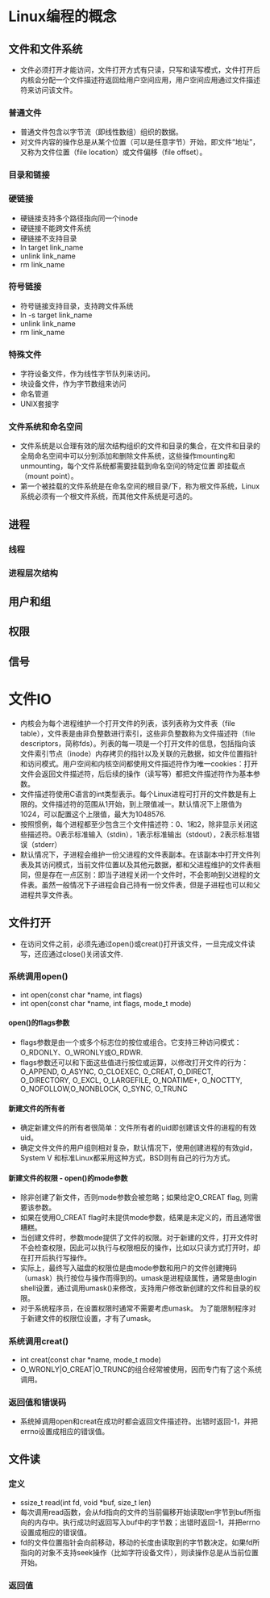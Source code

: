 # Linux编程的概念
## 文件和文件系统
- 文件必须打开才能访问，文件打开方式有只读，只写和读写模式，文件打开后内核会分配一个文件描述符返回给用户空间应用，用户空间应用通过文件描述符来访问该文件。
### 普通文件
- 普通文件包含以字节流（即线性数组）组织的数据。
- 对文件内容的操作总是从某个位置（可以是任意字节）开始，即文件“地址”，又称为文件位置（file location）或文件偏移（file offset）。
### 目录和链接

### 硬链接
- 硬链接支持多个路径指向同一个inode
- 硬链接不能跨文件系统
- 硬链接不支持目录
- ln target link_name
- unlink link_name
- rm link_name
### 符号链接
- 符号链接支持目录，支持跨文件系统
- ln -s target link_name
- unlink link_name
- rm link_name
### 特殊文件
- 字符设备文件，作为线性字节队列来访问。
- 块设备文件，作为字节数组来访问
- 命名管道
- UNIX套接字
### 文件系统和命名空间
- 文件系统是以合理有效的层次结构组织的文件和目录的集合，在文件和目录的全局命名空间中可以分别添加和删除文件系统，这些操作mounting和unmounting，每个文件系统都需要挂载到命名空间的特定位置 即挂载点（mount point）。
- 第一个被挂载的文件系统是在命名空间的根目录/下，称为根文件系统，Linux系统必须有一个根文件系统，而其他文件系统是可选的。

## 进程
### 线程
### 进程层次结构

## 用户和组

## 权限

## 信号

# 文件IO
- 内核会为每个进程维护一个打开文件的列表，该列表称为文件表（file table），文件表是由非负整数进行索引，这些非负整数称为文件描述符（file descriptors，简称fds）。列表的每一项是一个打开文件的信息，包括指向该文件索引节点（inode）内存拷贝的指针以及关联的元数据，如文件位置指针和访问模式。用户空间和内核空间都使用文件描述符作为唯一cookies：打开文件会返回文件描述符，后后续的操作（读写等）都把文件描述符作为基本参数。
- 文件描述符使用C语言的int类型表示。每个Linux进程可打开的文件数是有上限的。文件描述符的范围从1开始，到上限值减一。默认情况下上限值为1024，可以配置这个上限值，最大为1048576.
- 按照惯例，每个进程都至少包含三个文件描述符：0、1和2，除非显示关闭这些描述符。0表示标准输入（stdin），1表示标准输出（stdout），2表示标准错误（stderr）
- 默认情况下，子进程会维护一份父进程的文件表副本。在该副本中打开文件列表及其访问模式，当前文件位置以及其他元数据，都和父进程维护的文件表相同，但是存在一点区别：即当子进程关闭一个文件时，不会影响到父进程的文件表。虽然一般情况下子进程会自己持有一份文件表，但是子进程也可以和父进程共享文件表。
## 文件打开
- 在访问文件之前，必须先通过open()或creat()打开该文件，一旦完成文件读写，还应通过close()关闭该文件.
### 系统调用open()
- int open(const char *name, int flags)
- int open(const char *name, int flags, mode_t mode)
#### open()的flags参数
- flags参数是由一个或多个标志位的按位或组合。它支持三种访问模式：O_RDONLY、O_WRONLY或O_RDWR.
- flags参数还可以和下面这些值进行按位或运算，以修改打开文件的行为：O_APPEND, O_ASYNC, O_CLOEXEC, O_CREAT, O_DIRECT, O_DIRECTORY, O_EXCL, O_LARGEFILE, O_NOATIME+, O_NOCTTY, O_NOFOLLOW,O_NONBLOCK, O_SYNC, O_TRUNC
#### 新建文件的所有者
- 确定新建文件的所有者很简单：文件所有者的uid即创建该文件的进程的有效uid。
- 确定文件文件的用户组则相对复杂，默认情况下，使用创建进程的有效gid，System V 和标准Linux都采用这种方式，BSD则有自己的行为方式。
#### 新建文件的权限 - open()的mode参数
- 除非创建了新文件，否则mode参数会被忽略；如果给定O_CREAT flag, 则需要该参数。
- 如果在使用O_CREAT flag时未提供mode参数，结果是未定义的，而且通常很糟糕。
- 当创建文件时，参数mode提供了文件的权限。对于新建的文件，打开文件时不会检查权限，因此可以执行与权限相反的操作，比如以只读方式打开时，却在打开后执行写操作。
- 实际上，最终写入磁盘的权限位是由mode参数和用户的文件创建掩码（umask）执行按位与操作而得到的。umask是进程级属性，通常是由login shell设置，通过调用umask()来修改，支持用户修改新创建的文件和目录的权限。
- 对于系统程序员，在设置权限时通常不需要考虑umask。 为了能限制程序对于新建文件的权限位设置，才有了umask。
### 系统调用creat()
- int creat(const char *name, mode_t mode)
- O_WRONLY|O_CREAT|O_TRUNC的组合经常被使用，因而专门有了这个系统调用。
### 返回值和错误码
- 系统掉调用open和creat在成功时都会返回文件描述符。出错时返回-1，并把errno设置成相应的错误值。
## 文件读
### 定义
- ssize_t read(int fd, void *buf, size_t len)
- 每次调用read函数，会从fd指向的文件的当前偏移开始读取len字节到buf所指向的内存中。执行成功时返回写入buf中的字节数；出错时返回-1，并把errno设置成相应的错误值。
- fd的文件位置指针会向前移动，移动的长度由读取到的字节数决定。如果fd所指向的对象不支持seek操作（比如字符设备文件），则读操作总是从当前位置开始。
### 返回值




